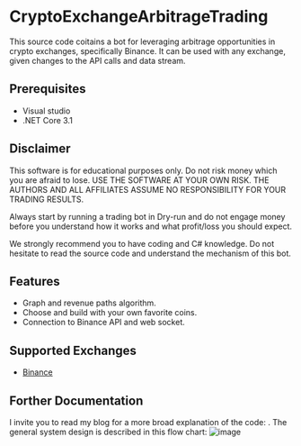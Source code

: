 # CryptoExchangeArbitrageTrading


This source code coitains a bot for leveraging arbitrage opportunities in crypto exchanges, specifically Binance.
It can be used with any exchange, given changes to the API calls and data stream.

## Prerequisites
- Visual studio 
- .NET Core 3.1

## Disclaimer
This software is for educational purposes only. Do not risk money which you are afraid to lose. USE THE SOFTWARE AT YOUR OWN RISK. THE AUTHORS AND ALL AFFILIATES ASSUME NO RESPONSIBILITY FOR YOUR TRADING RESULTS.

Always start by running a trading bot in Dry-run and do not engage money before you understand how it works and what profit/loss you should expect.

We strongly recommend you to have coding and C# knowledge. Do not hesitate to read the source code and understand the mechanism of this bot.

## Features

- Graph and revenue paths algorithm.
- Choose and build with your own favorite coins.
- Connection to Binance API and web socket.

## Supported Exchanges

- [Binance](https://binance.com)

## Forther Documentation
I invite you to read my blog for a more broad explanation of the code: .
The general system design is described in this flow chart:
![image](https://user-images.githubusercontent.com/39993978/204098237-df2ae003-04e2-493b-882a-6cb6462baff8.png)
